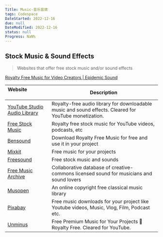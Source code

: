 ```yaml
---
Title: Music-音乐音效
tags: Codespace
DateStarted: 2022-12-16
due: null
DateModified: 2022-12-16
status: null
Progress: NaN%
---
```


## Stock Music & Sound Effects

> Websites that offer free stock music and/or sound effects

[Royalty Free Music for Video Creators | Epidemic Sound](https://www.epidemicsound.com/?utm_campaign=17122286546&utm_content=649874466224&utm_source=youtube&utm_medium=paidsocial&gclid=CjwKCAjwitShBhA6EiwAq3RqA-l_6KLONtqHYb0riPG3yBegiZoiVkkjuziGAftfY5Ny5gnf3z85dBoCFqoQAvD_BwE)

| Website&nbsp; &nbsp; &nbsp; &nbsp; &nbsp; &nbsp; &nbsp; &nbsp; &nbsp; &nbsp; &nbsp; &nbsp; &nbsp; &nbsp; | Description                                                                                            |
| -------------------------------------------------------------------------------------------------------- | ------------------------------------------------------------------------------------------------------ |
| [YouTube Studio Audio Library](https://www.youtube.com/audiolibrary)                                     | Royalty-free audio library for downloadable music and sound effects. Cleared for YouTube monetization. |
| [Free Stock Music](https://www.free-stock-music.com/)                                                    | Royalty free stock music for YouTube videos, podcasts, etc                                             |
| [Bensound](https://www.bensound.com/)                                                                    | Download Royalty Free Music for free and use it in your project                                        |
| [Mixkit](https://mixkit.co/free-stock-music/)                                                            | Free music for your projects                                                                           |
| [Freesound](https://freesound.org/)                                                                      | Free stock music and sounds                                                                            |
| [Free Music Archive](https://freemusicarchive.org/)                                                      | Collaborative database of creative-commons licensed sound for musicians and sound lovers               |
| [Musopen](https://musopen.org/music/)                                                                    | An online copyright free classical music library                                                       |
| [Pixabay](https://pixabay.com/music/)                                                                    | Free music downloads for your project like Youtube videos, Music, Vlog, Film, Podcast etc.             |
| [Unminus](https://www.unminus.com/)                                                                      | Free Premium Music for Your Projects 🎁 Royalty Free. Cleared for YouTube.                             |
